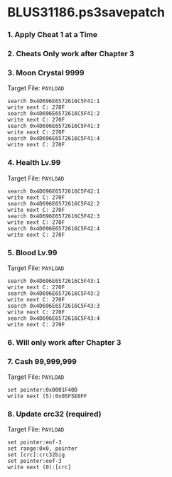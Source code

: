 # BLUS31186.ps3savepatch

### 1. Apply Cheat 1 at a Time
### 2. Cheats Only work after Chapter 3
### 3. Moon Crystal 9999

Target File: `PAYLOAD`

```
search 0x4D696E6572616C5F41:1
write next C: 270F
search 0x4D696E6572616C5F41:2
write next C: 270F
search 0x4D696E6572616C5F41:3
write next C: 270F
search 0x4D696E6572616C5F41:4
write next C: 270F
```

### 4. Health Lv.99

Target File: `PAYLOAD`

```
search 0x4D696E6572616C5F42:1
write next C: 270F
search 0x4D696E6572616C5F42:2
write next C: 270F
search 0x4D696E6572616C5F42:3
write next C: 270F
search 0x4D696E6572616C5F42:4
write next C: 270F
```

### 5. Blood Lv.99

Target File: `PAYLOAD`

```
search 0x4D696E6572616C5F43:1
write next C: 270F
search 0x4D696E6572616C5F43:2
write next C: 270F
search 0x4D696E6572616C5F43:3
write next C: 270F
search 0x4D696E6572616C5F43:4
write next C: 270F
```

### 6. Will only work after Chapter 3
### 7. Cash 99,999,999

Target File: `PAYLOAD`

```
set pointer:0x0001F40D
write next (5):0x05F5E0FF
```

### 8. Update crc32 (required)

Target File: `PAYLOAD`

```
set pointer:eof-3
set range:0x0, pointer
set [crc]:crc32big
set pointer:eof-3
write next (0):[crc]
```

